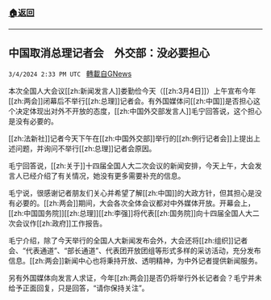 ###  [:house:返回](README.md)
---


## 中国取消总理记者会　外交部：没必要担心
`3/4/2024 2:33 PM UTC ` [轉載自GNews](https://gnews.org/articles/2364050)

本次全国人大会议[[zh:新闻发言人]]娄勤俭今天（[[zh:3月4日]]）上午宣布今年[[zh:两会]]闭幕后不举行[[zh:总理]]记者会。有外国媒体问[[zh:中国]]是否担心这个决定体现出对外不开放的态度，[[zh:中国外交部发言人]]毛宁回答说，这个担心是没有必要的。

[[zh:法新社]]记者今天下午在[[zh:中国外交部]]举行的[[zh:例行记者会]]上提出上述问题，并询问不举行[[zh:总理]]记者会原因。

毛宁回答说，[[zh:关于]]十四届全国人大二次会议的新闻安排，今天上午，大会发言人已经介绍了有关情况，她没有更多需要补充的信息。

毛宁说，很感谢记者朋友们关心并希望了解[[zh:中国]]的大政方针，但其担心是没有必要的。[[zh:两会]]期间，大会各次全体会议都对中外媒体开放。开幕会上，[[zh:中国国务院]][[zh:总理]][[zh:李强]]将代表[[zh:国务院]]向十四届全国人大二次会议作[[zh:政府]]工作报告。

毛宁介绍，除了今天举行的全国人大新闻发布会外，大会还将[[zh:组织]]记者会、“代表通道”、“部长通道”、代表团开放团组等形式多样的采访活动，充分发布信息。[[zh:两会]]新闻中心也将秉持开放、透明精神，为中外记者提供新闻服务。

另有外国媒体向发言人求证，今年[[zh:两会]]是否仍将举行外长记者会？毛宁并未给予正面回复，只是回答，“请你保持关注”。
